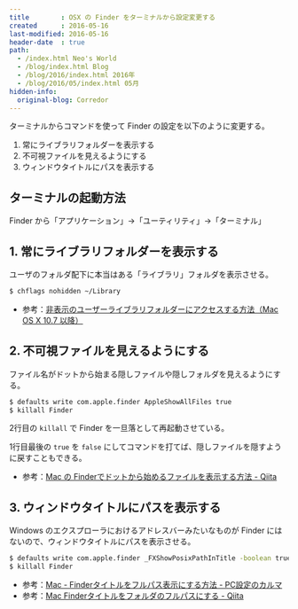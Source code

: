 ```yaml
---
title        : OSX の Finder をターミナルから設定変更する
created      : 2016-05-16
last-modified: 2016-05-16
header-date  : true
path:
  - /index.html Neo's World
  - /blog/index.html Blog
  - /blog/2016/index.html 2016年
  - /blog/2016/05/index.html 05月
hidden-info:
  original-blog: Corredor
---
```


ターミナルからコマンドを使って Finder の設定を以下のように変更する。

1. 常にライブラリフォルダーを表示する
2. 不可視ファイルを見えるようにする
3. ウィンドウタイトルにパスを表示する

## ターミナルの起動方法

Finder から「アプリケーション」→「ユーティリティ」→「ターミナル」

## 1. 常にライブラリフォルダーを表示する

ユーザのフォルダ配下に本当はある「ライブラリ」フォルダを表示させる。

```bash
$ chflags nohidden ~/Library
```

- 参考：[非表示のユーザーライブラリフォルダーにアクセスする方法（Mac OS X 10.7 以降）](https://helpx.adobe.com/jp/x-productkb/global/cpsid_91195.html)

## 2. 不可視ファイルを見えるようにする

ファイル名がドットから始まる隠しファイルや隠しフォルダを見えるようにする。

```bash
$ defaults write com.apple.finder AppleShowAllFiles true
$ killall Finder
```

2行目の `killall` で Finder を一旦落として再起動させている。

1行目最後の `true` を `false` にしてコマンドを打てば、隠しファイルを隠すように戻すこともできる。

- 参考：[Mac の Finderでドットから始めるファイルを表示する方法 - Qiita](http://qiita.com/gekkoukisi/items/376b894ddc2c3969046e)

## 3. ウィンドウタイトルにパスを表示する

Windows のエクスプローラにおけるアドレスバーみたいなものが Finder にはないので、ウィンドウタイトルにパスを表示させる。

```bash
$ defaults write com.apple.finder _FXShowPosixPathInTitle -boolean true
$ killall Finder
```

- 参考：[Mac - Finderタイトルをフルパス表示にする方法 - PC設定のカルマ](http://pc-karuma.net/mac-finder-fullpath/)
- 参考：[Mac Finderタイトルをフォルダのフルパスにする - Qiita](http://qiita.com/omochiiiY/items/a40b29868f73f0f6db76)
